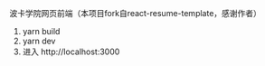
波卡学院网页前端（本项目fork自react-resume-template，感谢作者）

1. yarn build
2. yarn dev  
3. 进入 http://localhost:3000